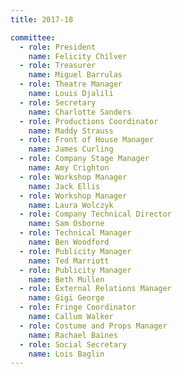 ```yaml
---
title: 2017-18

committee:
  - role: President
    name: Felicity Chilver
  - role: Treasurer
    name: Miguel Barrulas
  - role: Theatre Manager
    name: Louis Djalili
  - role: Secretary
    name: Charlotte Sanders
  - role: Productions Coordinator
    name: Maddy Strauss
  - role: Front of House Manager
    name: James Curling
  - role: Company Stage Manager
    name: Amy Crighton
  - role: Workshop Manager
    name: Jack Ellis
  - role: Workshop Manager
    name: Laura Wolczyk
  - role: Company Technical Director
    name: Sam Osborne
  - role: Technical Manager
    name: Ben Woodford
  - role: Publicity Manager
    name: Ted Marriott
  - role: Publicity Manager
    name: Beth Mullen
  - role: External Relations Manager
    name: Gigi George
  - role: Fringe Coordinator
    name: Callum Walker
  - role: Costume and Props Manager
    name: Rachael Baines
  - role: Social Secretary
    name: Lois Baglin
---
```

